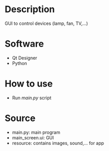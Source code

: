 # Description
GUI to control devices (lamp, fan, TV,...)

# Software
- Qt Designer
- Python

# How to use
- Run *main.py* script

# Source
- main.py: main program
- main_screen.ui: GUI
- resource: contains images, sound,... for app